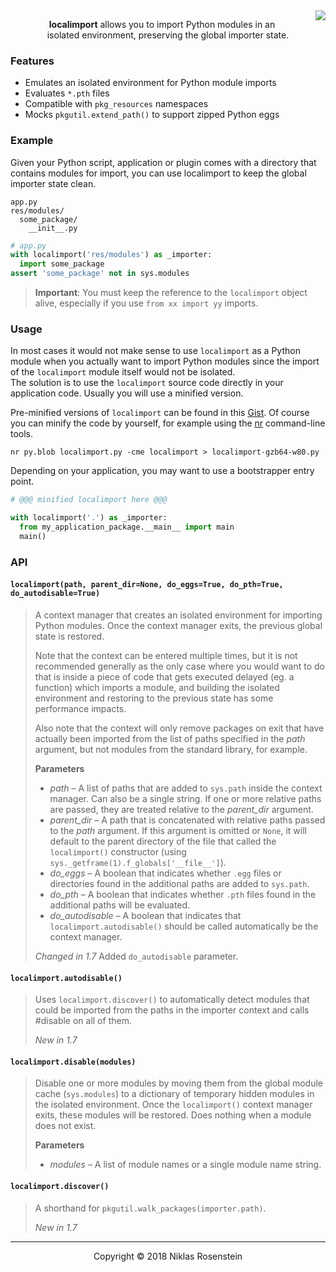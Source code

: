 
<img src="https://img.shields.io/badge/License-MIT-yellow.svg" align="right">
<p align="center">
  <b>localimport</b> allows you to import Python modules in an</br>
  isolated environment, preserving the global importer state.
</p>

### Features

- Emulates an isolated environment for Python module imports
- Evaluates `*.pth` files
- Compatible with `pkg_resources` namespaces
- Mocks `pkgutil.extend_path()` to support zipped Python eggs

### Example

Given your Python script, application or plugin comes with a directory that
contains modules for import, you can use localimport to keep the global
importer state clean.

```
app.py
res/modules/
  some_package/
    __init__.py
```

```python
# app.py
with localimport('res/modules') as _importer:
  import some_package
assert 'some_package' not in sys.modules
```

> **Important**: You must keep the reference to the `localimport` object alive,
> especially if you use `from xx import yy` imports.

### Usage

In most cases it would not make sense to use `localimport` as a Python module
when you actually want to import Python modules since the import of the
`localimport` module itself would not be isolated.  
The solution is to use the `localimport` source code directly in your
application code. Usually you will use a minified version.

Pre-minified versions of `localimport` can be found in this [Gist][pre-minified].
Of course you can minify the code by yourself, for example using the [nr][nr]
command-line tools.

    nr py.blob localimport.py -cme localimport > localimport-gzb64-w80.py

Depending on your application, you may want to use a bootstrapper entry point.

```python
# @@@ minified localimport here @@@

with localimport('.') as _importer:
  from my_application_package.__main__ import main
  main()
```

  [pyminifier]: https://pypi.python.org/pypi/pyminifier
  [py-blobbify]: https://pypi.python.org/pypi/py-blobbify
  [pre-minified]: http://bitly.com/localimport-min
  [nr]: https://github.com/NiklasRosenstein/py-nr

### API

#### `localimport(path, parent_dir=None, do_eggs=True, do_pth=True, do_autodisable=True)`

> A context manager that creates an isolated environment for importing
> Python modules. Once the context manager exits, the previous global
> state is restored.
>
> Note that the context can be entered multiple times, but it is not recommended
> generally as the only case where you would want to do that is inside a piece
> of code that gets executed delayed (eg. a function) which imports a module,
> and building the isolated environment and restoring to the previous state has
> some performance impacts.
>
> Also note that the context will only remove packages on exit that have
> actually been imported from the list of paths specified in the *path*
> argument, but not modules from the standard library, for example.
>
> __Parameters__
>
> * *path* &ndash; A list of paths that are added to `sys.path` inside the
>   context manager. Can also be a single string. If one or more relative
>   paths are passed, they are treated relative to the *parent_dir* argument.
> * *parent_dir* &ndash; A path that is concatenated with relative paths passed
>   to the *path* argument. If this argument is omitted or `None`, it will
>   default to the parent directory of the file that called the `localimport()`
>   constructor (using `sys._getframe(1).f_globals['__file__']`).
> * *do_eggs* &ndash; A boolean that indicates whether `.egg` files or
>   directories found in the additional paths are added to `sys.path`.
> * *do_pth* &ndash; A boolean that indicates whether `.pth` files found
>   in the additional paths will be evaluated.
> * *do_autodisable* &ndash; A boolean that indicates that `localimport.autodisable()`
>   should be called automatically be the context manager.
>
> *Changed in 1.7* Added `do_autodisable` parameter.

#### `localimport.autodisable()`

> Uses `localimport.discover()` to automatically detect modules that could be
> imported from the paths in the importer context and calls #disable on all
> of them.
>
> *New in 1.7*

#### `localimport.disable(modules)`


> Disable one or more modules by moving them from the global module cache
> (`sys.modules`) to a dictionary of temporary hidden modules in the isolated
> environment. Once the `localimport()` context manager exits, these modules
> will be restored. Does nothing when a module does not exist.
>
> __Parameters__
>
> * *modules* &ndash; A list of module names or a single module name string.

#### `localimport.discover()`

> A shorthand for `pkgutil.walk_packages(importer.path)`.
>
> *New in 1.7*

---

<p align="center">Copyright &copy; 2018 Niklas Rosenstein</p>
